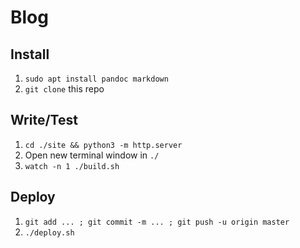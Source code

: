 # Blog

## Install

1. `sudo apt install pandoc markdown`
1. `git clone` this repo

## Write/Test

1. `cd ./site && python3 -m http.server`
1. Open new terminal window in `./`
1. `watch -n 1 ./build.sh`

## Deploy

1. `git add ... ; git commit -m ... ; git push -u origin master`
1. `./deploy.sh`